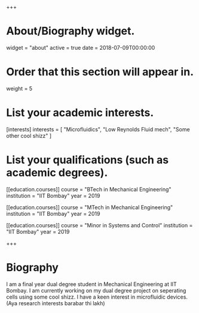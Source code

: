 +++
# About/Biography widget.
widget = "about"
active = true
date = 2018-07-09T00:00:00

# Order that this section will appear in.
weight = 5

# List your academic interests.
[interests]
  interests = [
    "Microfluidics",
    "Low Reynolds Fluid mech",
    "Some other cool shizz"
  ]

# List your qualifications (such as academic degrees).
[[education.courses]]
  course = "BTech in Mechanical Engineering"
  institution = "IIT Bombay"
  year = 2019

[[education.courses]]
  course = "MTech in Mechanical Engineering"
  institution = "IIT Bombay"
  year = 2019

[[education.courses]]
  course = "Minor in Systems and Control"
  institution = "IIT Bombay"
  year = 2019
 
+++

# Biography

I am a final year dual degree student in Mechanical Engineering at IIT Bombay. I am currently working on my dual degree project on seperating cells using some cool shizz. I have a keen interest in microfluidic devices. (Aya research interests barabar thi lakh)